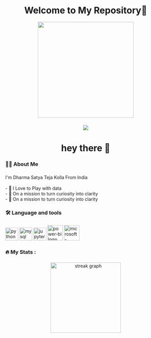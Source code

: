 ###

<h1 align="center"> Welcome to My Repository👋</h1>

<div align="center">
  <img height="300" src="https://camo.githubusercontent.com/d1e9733ec79822bcadf8b9a1035840ee511e2f022fe9f652cc163db23dc171d3/68747470733a2f2f6d656469612e67697068792e636f6d2f6d656469612f53576f536b4e36447854737a71494b4571762f67697068792e676966" />

</div>

###

<div align="center">
  <img src="https://visitor-badge.laobi.icu/badge?page_id=dharmasatyatejakolla.dharmasatyatejakolla" />
</div>

###

<h1 align="center">hey there 👋</h1>

###

<h3 align="left">👩‍💻  About Me</h3>

###

<p align="left">I'm Dharma Satya Teja Kolla From India<br><br>- 🔭 I Love to Play with data<br>- 🎯 On a mission to turn curiosity into clarity<br>- 🎯 On a mission to turn curiosity into clarity</p>

###

<h3 align="left">🛠 Language and tools</h3>

###

<div align="left">
 <img src="https://cdn.jsdelivr.net/gh/devicons/devicon@latest/icons/python/python-original-wordmark.svg" height="40" alt="python logo  />
<img width="12" />
 <img src="https://cdn.jsdelivr.net/gh/devicons/devicon@latest/icons/mysql/mysql-original-wordmark.svg" height="40" alt="mysql logo  />
<img width="12" />
 <img src="https://cdn.jsdelivr.net/gh/devicons/devicon@latest/icons/jupyter/jupyter-original-wordmark.svg" height="40" alt="jupyter logo  />
<img width="12" />  
<img width="48" height="48" src="https://img.icons8.com/color/48/power-bi.png" alt="power-bi logo />
<img width="12" />           
 <img width="48" height="48" src="https://img.icons8.com/color/48/microsoft-excel-2019--v1.png" alt="microsoft-excel-2019--v1"/>   
</div>


          
###

<h3 align="left">🔥   My Stats :</h3>

###

<div align="center">
  <img src="https://github-readme-streak-stats.herokuapp.com/?user=dharmasatyatejakolla&theme=dark&hide_border=false" height="220" alt="streak graph"  />
</div>

###
